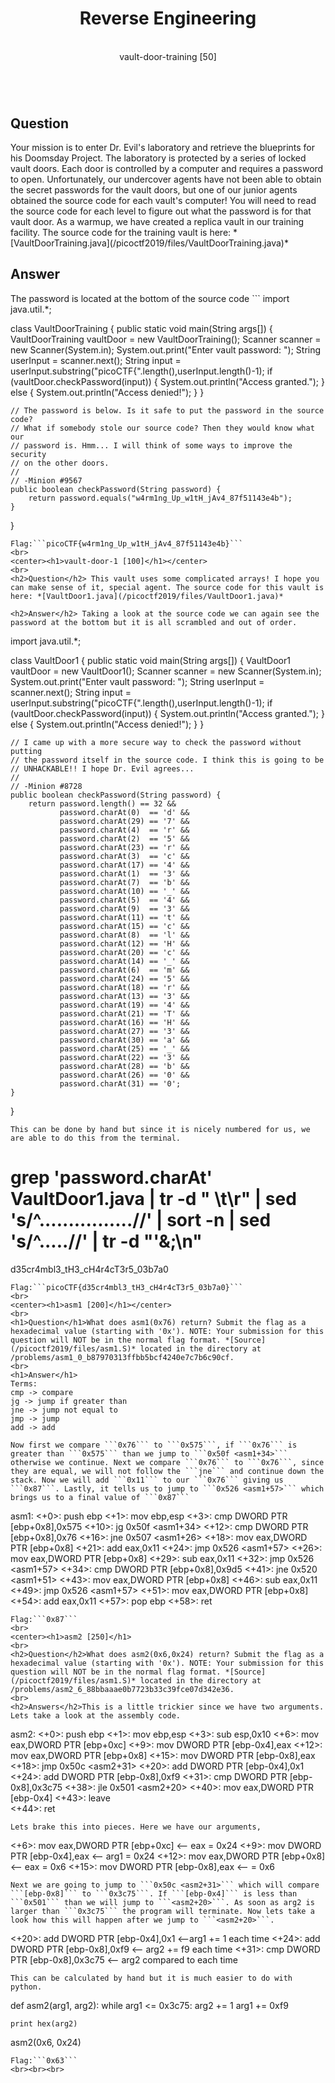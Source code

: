 <center><h1>Reverse Engineering</h1></center>
<br>
<center>vault-door-training [50]<h1></h1></center>
<br>
<h2>Question</h2> Your mission is to enter Dr. Evil's laboratory and retrieve the blueprints for his Doomsday Project. The laboratory is protected by a series of locked vault doors. Each door is controlled by a computer and requires a password to open. Unfortunately, our undercover agents have not been able to obtain the secret passwords for the vault doors, but one of our junior agents obtained the source code for each vault's computer! You will need to read the source code for each level to figure out what the password is for that vault door. As a warmup, we have created a replica vault in our training facility. The source code for the training vault is here: *[VaultDoorTraining.java](/picoctf2019/files/VaultDoorTraining.java)*

<h2>Answer</h2> The password is located at the bottom of the source code
```
import java.util.*;

class VaultDoorTraining {
    public static void main(String args[]) {
        VaultDoorTraining vaultDoor = new VaultDoorTraining();
        Scanner scanner = new Scanner(System.in);
        System.out.print("Enter vault password: ");
        String userInput = scanner.next();
        String input = userInput.substring("picoCTF{".length(),userInput.length()-1);
        if (vaultDoor.checkPassword(input)) {
            System.out.println("Access granted.");
        } else {
            System.out.println("Access denied!");
        }
   }

    // The password is below. Is it safe to put the password in the source code?
    // What if somebody stole our source code? Then they would know what our
    // password is. Hmm... I will think of some ways to improve the security
    // on the other doors.
    //
    // -Minion #9567
    public boolean checkPassword(String password) {
        return password.equals("w4rm1ng_Up_w1tH_jAv4_87f51143e4b");
    }
}
```
Flag:```picoCTF{w4rm1ng_Up_w1tH_jAv4_87f51143e4b}```
<br>
<center><h1>vault-door-1 [100]</h1></center>
<br>
<h2>Question</h2> This vault uses some complicated arrays! I hope you can make sense of it, special agent. The source code for this vault is here: *[VaultDoor1.java](/picoctf2019/files/VaultDoor1.java)*

<h2>Answer</h2> Taking a look at the source code we can again see the password at the bottom but it is all scrambled and out of order.
```
import java.util.*;

class VaultDoor1 {
    public static void main(String args[]) {
        VaultDoor1 vaultDoor = new VaultDoor1();
        Scanner scanner = new Scanner(System.in);
        System.out.print("Enter vault password: ");
	String userInput = scanner.next();
	String input = userInput.substring("picoCTF{".length(),userInput.length()-1);
	if (vaultDoor.checkPassword(input)) {
	    System.out.println("Access granted.");
	} else {
	    System.out.println("Access denied!");
	}
    }

    // I came up with a more secure way to check the password without putting
    // the password itself in the source code. I think this is going to be
    // UNHACKABLE!! I hope Dr. Evil agrees...
    //
    // -Minion #8728
    public boolean checkPassword(String password) {
        return password.length() == 32 &&
               password.charAt(0)  == 'd' &&
               password.charAt(29) == '7' &&
               password.charAt(4)  == 'r' &&
               password.charAt(2)  == '5' &&
               password.charAt(23) == 'r' &&
               password.charAt(3)  == 'c' &&
               password.charAt(17) == '4' &&
               password.charAt(1)  == '3' &&
               password.charAt(7)  == 'b' &&
               password.charAt(10) == '_' &&
               password.charAt(5)  == '4' &&
               password.charAt(9)  == '3' &&
               password.charAt(11) == 't' &&
               password.charAt(15) == 'c' &&
               password.charAt(8)  == 'l' &&
               password.charAt(12) == 'H' &&
               password.charAt(20) == 'c' &&
               password.charAt(14) == '_' &&
               password.charAt(6)  == 'm' &&
               password.charAt(24) == '5' &&
               password.charAt(18) == 'r' &&
               password.charAt(13) == '3' &&
               password.charAt(19) == '4' &&
               password.charAt(21) == 'T' &&
               password.charAt(16) == 'H' &&
               password.charAt(27) == '3' &&
               password.charAt(30) == 'a' &&
               password.charAt(25) == '_' &&
               password.charAt(22) == '3' &&
               password.charAt(28) == 'b' &&
               password.charAt(26) == '0' &&
               password.charAt(31) == '0';
    }
}
```
This can be done by hand but since it is nicely numbered for us, we are able to do this from the terminal.
```
# grep 'password.charAt' VaultDoor1.java | tr -d " \t\r" | sed 's/^................//' | sort -n | sed 's/^.....//' | tr -d "'&;\n"
d35cr4mbl3_tH3_cH4r4cT3r5_03b7a0
```
Flag:```picoCTF{d35cr4mbl3_tH3_cH4r4cT3r5_03b7a0}```
<br>
<center><h1>asm1 [200]</h1></center>
<br>
<h1>Question</h1>What does asm1(0x76) return? Submit the flag as a hexadecimal value (starting with '0x'). NOTE: Your submission for this question will NOT be in the normal flag format. *[Source](/picoctf2019/files/asm1.S)* located in the directory at /problems/asm1_0_b87970313ffbb5bcf4240e7c7b6c90cf.
<br>
<h1>Answer</h1>
Terms:
cmp -> compare
jg -> jump if greater than
jne -> jump not equal to
jmp -> jump
add -> add

Now first we compare ```0x76``` to ```0x575```, if ```0x76``` is greater than ```0x575``` than we jump to ```0x50f <asm1+34>``` otherwise we continue. Next we compare ```0x76``` to ```0x76```, since they are equal, we will not follow the ```jne``` and continue down the stack. Now we will add ```0x11``` to our ```0x76``` giving us ```0x87```. Lastly, it tells us to jump to ```0x526 <asm1+57>``` which brings us to a final value of ```0x87```
```
asm1:
	<+0>:	push   ebp
	<+1>:	mov    ebp,esp
	<+3>:	cmp    DWORD PTR [ebp+0x8],0x575
	<+10>:	jg     0x50f <asm1+34>
	<+12>:	cmp    DWORD PTR [ebp+0x8],0x76
	<+16>:	jne    0x507 <asm1+26>
	<+18>:	mov    eax,DWORD PTR [ebp+0x8]
	<+21>:	add    eax,0x11
	<+24>:	jmp    0x526 <asm1+57>
	<+26>:	mov    eax,DWORD PTR [ebp+0x8]
	<+29>:	sub    eax,0x11
	<+32>:	jmp    0x526 <asm1+57>
	<+34>:	cmp    DWORD PTR [ebp+0x8],0x9d5
	<+41>:	jne    0x520 <asm1+51>
	<+43>:	mov    eax,DWORD PTR [ebp+0x8]
	<+46>:	sub    eax,0x11
	<+49>:	jmp    0x526 <asm1+57>
	<+51>:	mov    eax,DWORD PTR [ebp+0x8]
	<+54>:	add    eax,0x11
	<+57>:	pop    ebp
	<+58>:	ret    
```
Flag:```0x87```
<br>
<center><h1>asm2 [250]</h1>
<br>
<h2>Question</h2>What does asm2(0x6,0x24) return? Submit the flag as a hexadecimal value (starting with '0x'). NOTE: Your submission for this question will NOT be in the normal flag format. *[Source](/picoctf2019/files/asm1.S)* located in the directory at /problems/asm2_6_88bbaaae0b7723b33c39fce07d342e36.
<br>
<h2>Answers</h2>This is a little trickier since we have two arguments. Lets take a look at the assembly code.
```
asm2:
	<+0>:	push   ebp
	<+1>:	mov    ebp,esp
	<+3>:	sub    esp,0x10
	<+6>:	mov    eax,DWORD PTR [ebp+0xc]
	<+9>:	mov    DWORD PTR [ebp-0x4],eax
	<+12>:	mov    eax,DWORD PTR [ebp+0x8]
	<+15>:	mov    DWORD PTR [ebp-0x8],eax
	<+18>:	jmp    0x50c <asm2+31>
	<+20>:	add    DWORD PTR [ebp-0x4],0x1
	<+24>:	add    DWORD PTR [ebp-0x8],0xf9
	<+31>:	cmp    DWORD PTR [ebp-0x8],0x3c75
	<+38>:	jle    0x501 <asm2+20>
	<+40>:	mov    eax,DWORD PTR [ebp-0x4]
	<+43>:	leave  
	<+44>:	ret    
```
Lets brake this into pieces. Here we have our arguments,
```
<+6>:	mov    eax,DWORD PTR [ebp+0xc] <-- eax = 0x24
<+9>:	mov    DWORD PTR [ebp-0x4],eax <-- arg1 = 0x24
<+12>:	mov    eax,DWORD PTR [ebp+0x8] <-- eax = 0x6
<+15>:	mov    DWORD PTR [ebp-0x8],eax <-- = 0x6
```
Next we are going to jump to ```0x50c <asm2+31>``` which will compare ```[ebp-0x8]``` to ```0x3c75```. If ```[ebp-0x4]``` is less than ```0x501``` than we will jump to ```<asm2+20>```. As soon as arg2 is larger than ```0x3c75``` the program will terminate. Now lets take a look how this will happen after we jump to ```<asm2+20>```.
```
<+20>:	add    DWORD PTR [ebp-0x4],0x1 <--arg1 += 1 each time
<+24>:	add    DWORD PTR [ebp-0x8],0xf9 <-- arg2 += f9 each time
<+31>:	cmp    DWORD PTR [ebp-0x8],0x3c75 <-- arg2 compared to each time
```
This can be calculated by hand but it is much easier to do with python.
```
def asm2(arg1, arg2):
	while arg1 <= 0x3c75:
		arg2 += 1
		arg1 += 0xf9

	print hex(arg2)

asm2(0x6, 0x24)
```
Flag:```0x63```
<br><br><br>

